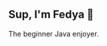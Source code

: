## Sup, I'm Fedya 👋
The beginner Java enjoyer.
<!-- I have some knowledge in Java core and OOP

<p align="center">
  <a href="https://img.shields.io/badge/Telegram-2CA5E0?style=for-the-badge&logo=telegram&logoColor=white">
    <img height=50 src="https://img.shields.io/badge/Telegram-2CA5E0?style=for-the-badge&logo=telegram&logoColor=white"/></a>
</p>

## Technical Stack
- Java
- MySql
- GitHub
-->
<!--

- 🔭 I’m currently working on ...
- 🌱 I’m currently learning ...
- 👯 I’m looking to collaborate on ...
- 🤔 I’m looking for help with ...
- 💬 Ask me about ...
- 📫 How to reach me: ...
- 😄 Pronouns: ...
- ⚡ Fun fact: ...
-->
